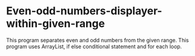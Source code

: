 # Even-odd-numbers-displayer-within-given-range
This program separates even and odd numbers from the given range. This program uses ArrayList, if else conditional statement and for each loop.
